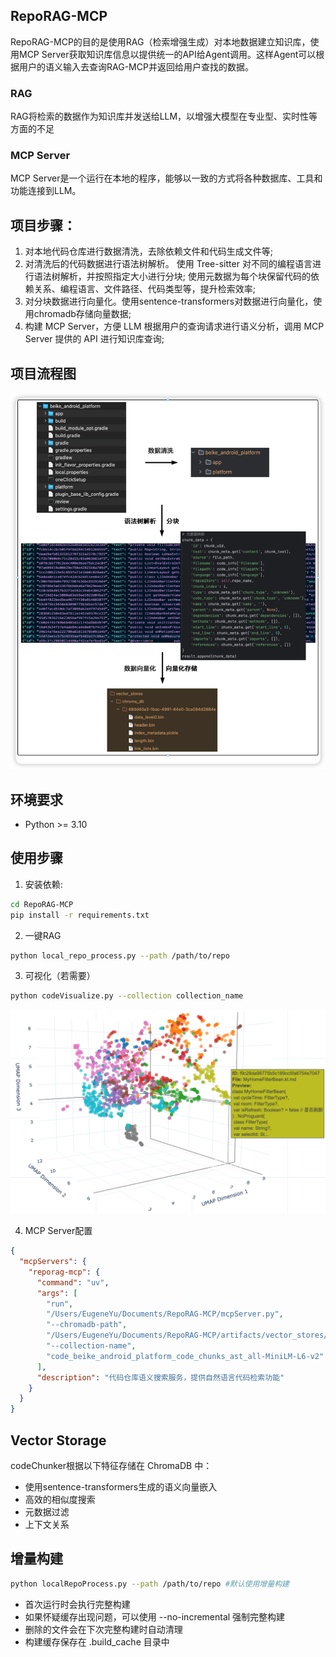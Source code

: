 ## RepoRAG-MCP

RepoRAG-MCP的目的是使用RAG（检索增强生成）对本地数据建立知识库，使用MCP Server获取知识库信息以提供统一的API给Agent调用。这样Agent可以根据用户的语义输入去查询RAG-MCP并返回给用户查找的数据。

### RAG
RAG将检索的数据作为知识库并发送给LLM，以增强大模型在专业型、实时性等方面的不足

### MCP Server
MCP Server是一个运行在本地的程序，能够以一致的方式将各种数据库、工具和功能连接到LLM。

## 项目步骤：

1. 对本地代码仓库进行数据清洗，去除依赖文件和代码生成文件等;
2. 对清洗后的代码数据进行语法树解析。
使用 Tree-sitter 对不同的编程语言进行语法树解析，并按照指定大小进行分块;
使用元数据为每个块保留代码的依赖关系、编程语言、文件路径、代码类型等，提升检索效率;
3. 对分块数据进行向量化。使用sentence-transformers对数据进行向量化，使用chromadb存储向量数据;
4. 构建 MCP Server，方便 LLM 根据用户的查询请求进行语义分析，调用 MCP Server 提供的 API 进行知识库查询;

## 项目流程图
![img_1.png](img_1.png)

## 环境要求
- Python >= 3.10

## 使用步骤

1. 安装依赖:
```bash
cd RepoRAG-MCP
pip install -r requirements.txt
```
2. 一键RAG
```bash
python local_repo_process.py --path /path/to/repo
```

3. 可视化（若需要）
```bash
python codeVisualize.py --collection collection_name
```
![img.png](img.png)

4. MCP Server配置
```json
{
  "mcpServers": {
    "reporag-mcp": {
      "command": "uv",
      "args": [
        "run",
        "/Users/EugeneYu/Documents/RepoRAG-MCP/mcpServer.py",
        "--chromadb-path",
        "/Users/EugeneYu/Documents/RepoRAG-MCP/artifacts/vector_stores/chroma_db",
        "--collection-name",
        "code_beike_android_platform_code_chunks_ast_all-MiniLM-L6-v2"
      ],
      "description": "代码仓库语义搜索服务，提供自然语言代码检索功能"
    }
  }
}
```

## Vector Storage

codeChunker根据以下特征存储在 ChromaDB 中：
- 使用sentence-transformers生成的语义向量嵌入
- 高效的相似度搜索
- 元数据过滤
- 上下文关系

## 增量构建
```bash
python localRepoProcess.py --path /path/to/repo #默认使用增量构建
```

- 首次运行时会执行完整构建
- 如果怀疑缓存出现问题，可以使用 --no-incremental 强制完整构建
- 删除的文件会在下次完整构建时自动清理
- 构建缓存保存在 .build_cache 目录中
